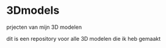 # 3Dmodels
prjecten van mijn 3D modelen

dit is een repository voor alle 3D modelen die ik heb gemaakt
